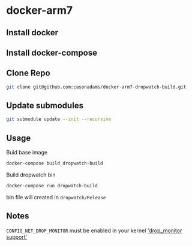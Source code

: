 # docker-arm7

## Install docker

## Install docker-compose

## Clone Repo
```bash
git clone git@github.com:casonadams/docker-arm7-dropwatch-build.git
```

## Update submodules
```bash
git submodule update --init --recursive
```

## Usage
Buid base image
```bash
docker-compose build dropwatch-build
```
Build dropwatch bin
```bash
docker-compose run dropwatch-build
```
bin file will created in `dropwatch/Release`

## Notes
`CONFIG_NET_DROP_MONITOR` must be enabled in your kernel ['drop_monitor support'](https://github.com/pavel-odintsov/drop_watch/wiki/Ubuntu-14.04-LTS-kernel-with-drop_monitor-support)


